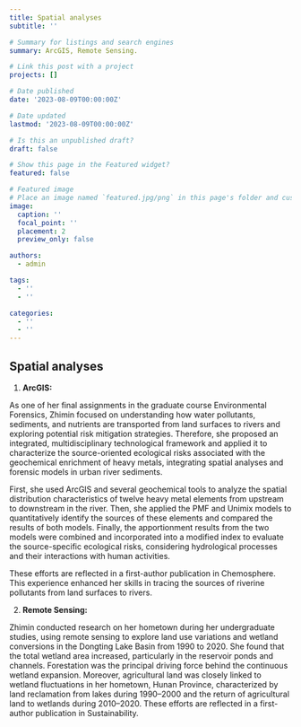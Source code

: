 ```yaml
---
title: Spatial analyses
subtitle: ''

# Summary for listings and search engines
summary: ArcGIS, Remote Sensing.

# Link this post with a project
projects: []

# Date published
date: '2023-08-09T00:00:00Z'

# Date updated
lastmod: '2023-08-09T00:00:00Z'

# Is this an unpublished draft?
draft: false

# Show this page in the Featured widget?
featured: false

# Featured image
# Place an image named `featured.jpg/png` in this page's folder and customize its options here.
image:
  caption: ''
  focal_point: ''
  placement: 2
  preview_only: false

authors:
  - admin

tags:
  - ''
  - ''

categories:
  - ''
  - ''
---
```


## Spatial analyses
1. **ArcGIS:** 

As one of her final assignments in the graduate course Environmental Forensics, Zhimin focused on understanding how water pollutants, sediments, and nutrients are transported from land surfaces to rivers and exploring potential risk mitigation strategies. Therefore, she proposed an integrated, multidisciplinary technological framework and applied it to characterize the source-oriented ecological risks associated with the geochemical enrichment of heavy metals, integrating spatial analyses and forensic models in urban river sediments.

First, she used ArcGIS and several geochemical tools to analyze the spatial distribution characteristics of twelve heavy metal elements from upstream to downstream in the river. Then, she applied the PMF and Unimix models to quantitatively identify the sources of these elements and compared the results of both models. Finally, the apportionment results from the two models were combined and incorporated into a modified index to evaluate the source-specific ecological risks, considering hydrological processes and their interactions with human activities.

These efforts are reflected in a first-author publication in Chemosphere. This experience enhanced her skills in tracing the sources of riverine pollutants from land surfaces to rivers.


2. **Remote Sensing:** 

Zhimin conducted research on her hometown during her undergraduate studies, using remote sensing to explore land use variations and wetland conversions in the Dongting Lake Basin from 1990 to 2020. She found that the total wetland area increased, particularly in the reservoir ponds and channels. Forestation was the principal driving force behind the continuous wetland expansion. Moreover, agricultural land was closely linked to wetland fluctuations in her hometown, Hunan Province, characterized by land reclamation from lakes during 1990–2000 and the return of agricultural land to wetlands during 2010–2020. These efforts are reflected in a first-author publication in Sustainability.

